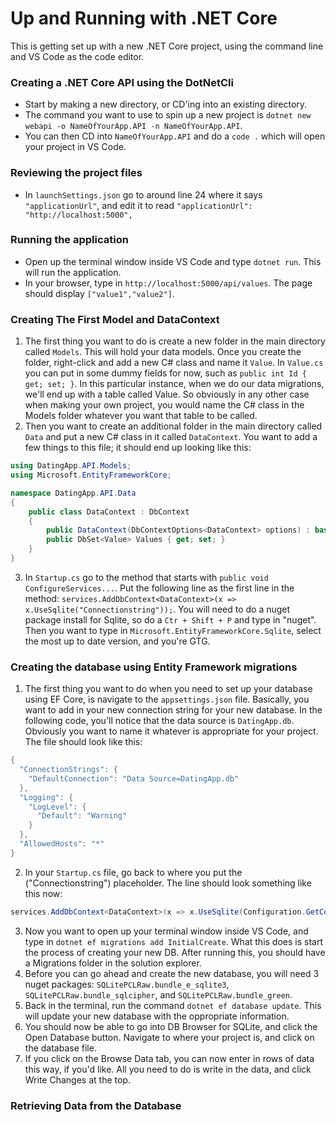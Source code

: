 # Up and Running with .NET Core
This is getting set up with a new .NET Core project, using the command line and VS Code as the code editor.

### Creating a .NET Core API using the DotNetCli
- Start by making a new directory, or CD'ing into an existing directory.
- The command you want to use to spin up a new project is `dotnet new webapi -o NameOfYourApp.API -n NameOfYourApp.API`.
- You can then CD into `NameOfYourApp.API` and do a `code .` which will open your project in VS Code.

### Reviewing the project files
- In `launchSettings.json` go to around line 24 where it says `"applicationUrl"`, and edit it to 
read `"applicationUrl": "http://localhost:5000",`

### Running the application
- Open up the terminal window inside VS Code and type `dotnet run`. This will run the application.
- In your browser, type in `http://localhost:5000/api/values`. The page should display `["value1","value2"]`.

### Creating The First Model and DataContext
1. The first thing you want to do is create a new folder in the main directory called `Models`. This will hold your data models. Once you create the folder, right-click and add a new C# class and name it `Value`. In `Value.cs` you can put in some dummy fields for now, such as `public int Id { get; set; }`. In this particular instance, when we do our data migrations, we'll end up with a table called Value. So obviously in any other case when making your own project, you would name the C# class in the Models folder whatever you want that table to be called.
2. Then you want to create an additional folder in the main directory called `Data` and put a new C# class in it called `DataContext`. You want to add a few things to this file; it should end up looking like this:
```C#
using DatingApp.API.Models;
using Microsoft.EntityFrameworkCore;

namespace DatingApp.API.Data
{
    public class DataContext : DbContext
    {
        public DataContext(DbContextOptions<DataContext> options) : base (options) {}
        public DbSet<Value> Values { get; set; }
    }
}
```
3. In `Startup.cs` go to the method that starts with `public void ConfigureServices...`. Put the following line as the first line in the method: `services.AddDbContext<DataContext>(x => x.UseSqlite("Connectionstring"));`. You will need to do a nuget package install for Sqlite, so do a `Ctr + Shift + P` and type in "nuget". Then you want to type in `Microsoft.EntityFrameworkCore.Sqlite`, select the most up to date version, and you're GTG. 

### Creating the database using Entity Framework migrations
1. The first thing you want to do when you need to set up your database using EF Core, is navigate to the `appsettings.json` file. Basically, you want to add in your new connection string for your new database. In the following code, you'll notice that the data source is `DatingApp.db`. Obviously you want to name it whatever is appropriate for your project. The file should look like this:
```C#
{
  "ConnectionStrings": {
    "DefaultConnection": "Data Source=DatingApp.db"
  },
  "Logging": {
    "LogLevel": {
      "Default": "Warning"
    }
  },
  "AllowedHosts": "*"
}
```
2. In your `Startup.cs` file, go back to where you put the ("Connectionstring") placeholder. The line should look something like this now:
```C#
services.AddDbContext<DataContext>(x => x.UseSqlite(Configuration.GetConnectionString("DefaultConnection")));
```
3. Now you want to open up your terminal window inside VS Code, and type in `dotnet ef migrations add InitialCreate`. What this does is start the process of creating your new DB. After running this, you should have a Migrations folder in the solution explorer.
4. Before you can go ahead and create the new database, you will need 3 nuget packages: `SQLitePCLRaw.bundle_e_sqlite3`, `SQLitePCLRaw.bundle_sqlcipher`, and `SQLitePCLRaw.bundle_green`.
5. Back in the terminal, run the command `dotnet ef database update`. This will update your new database with the oppropriate information.
6. You should now be able to go into DB Browser for SQLite, and click the Open Database button. Navigate to where your project is, and click on the database file.
7. If you click on the Browse Data tab, you can now enter in rows of data this way, if you'd like. All you need to do is write in the data, and click Write Changes at the top.

### Retrieving Data from the Database
